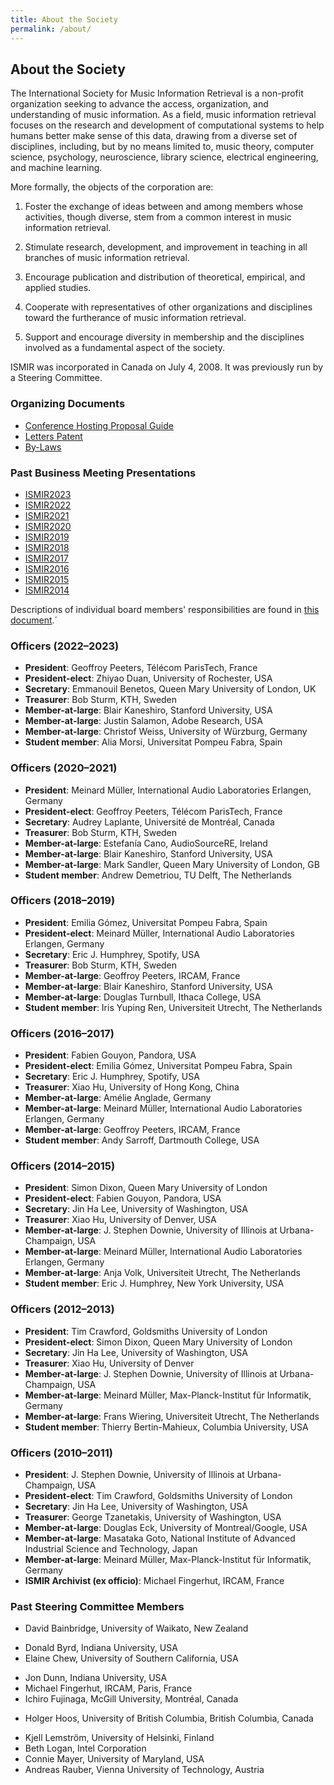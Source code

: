 ```yaml
---
title: About the Society
permalink: /about/
---
```


## About the Society

The International Society for Music Information Retrieval is a non-profit
organization seeking to advance the access, organization, and understanding
of music information. As a field, music information retrieval focuses on the
research and development of computational systems to help humans
better make sense of this data, drawing from a diverse set of disciplines,
including, but by no means limited to, music theory, computer science, psychology,
neuroscience, library science, electrical engineering, and machine learning.

More formally, the objects of the corporation are:

1. Foster the exchange of ideas between and among members whose activities,
though diverse, stem from a common interest in music information retrieval.

2. Stimulate research, development, and improvement in teaching in all
branches of music information retrieval.

3. Encourage publication and distribution of theoretical, empirical, and
applied studies.

4. Cooperate with representatives of other organizations and disciplines
toward the furtherance of music information retrieval.

5. Support and encourage diversity in membership and the disciplines involved
as a fundamental aspect of the society.


ISMIR was incorporated in Canada on July 4, 2008. It was previously run by a Steering Committee.

### Organizing Documents

* [Conference Hosting Proposal Guide]({{site.base_url}}/pdfs/Call4Hosting-ISMIR-0.8.pdf)
* [Letters Patent]({{site.base_url}}/pdfs/ISMIR-Letters-Patent.pdf)
* [By-Laws]({{site.base_url}}/pdfs/ISMIR-Bylaws.pdf)


### Past Business Meeting Presentations
* [ISMIR2023]({{site.base_url}}/pdfs/2023_business_meeting.pdf)
* [ISMIR2022]({{site.base_url}}/pdfs/2022_business_meeting.pdf)
* [ISMIR2021]({{site.base_url}}/pdfs/2021_business_meeting.pdf)
* [ISMIR2020]({{site.base_url}}/pdfs/2020_business_meeting.pdf)
* [ISMIR2019]({{site.base_url}}/pdfs/2019_business_meeting.pdf)
* [ISMIR2018]({{site.base_url}}/pdfs/2018_business_meeting.pdf)
* [ISMIR2017]({{site.base_url}}/pdfs/2017_business_meeting.pdf)
* [ISMIR2016]({{site.base_url}}/pdfs/2016_business_meeting.pdf)
* [ISMIR2015]({{site.base_url}}/pdfs/2015_business_meeting.pdf)
* [ISMIR2014]({{site.base_url}}/pdfs/2014_business_meeting.pdf)


Descriptions of individual board members' responsibilities are found
in [this document](https://docs.google.com/document/d/e/2PACX-1vSGoaFelpdZaLwoRPzFmgBBubCVtU7mVS4aMjtjT_Xl5P3yayNje3Uzfnl8amZ9Zywo65siId02jQ0N/pub).´

### Officers (2022&ndash;2023)

* **President**: Geoffroy Peeters, Télécom ParisTech, France
* **President-elect**: Zhiyao Duan, University of Rochester, USA
* **Secretary**: Emmanouil Benetos, Queen Mary University of London, UK
* **Treasurer**: Bob Sturm, KTH, Sweden
* **Member-at-large**: Blair Kaneshiro, Stanford University, USA
* **Member-at-large**: Justin Salamon, Adobe Research, USA
* **Member-at-large**: Christof Weiss, University of Würzburg, Germany
* **Student member**: Alia Morsi, Universitat Pompeu Fabra, Spain

### Officers (2020&ndash;2021)

* **President**: Meinard M&uuml;ller, International Audio Laboratories Erlangen, Germany
* **President-elect**: Geoffroy Peeters, Télécom ParisTech, France
* **Secretary**: Audrey Laplante, Université de Montréal, Canada
* **Treasurer**: Bob Sturm, KTH, Sweden
* **Member-at-large**: Estefanía Cano, AudioSourceRE, Ireland
* **Member-at-large**: Blair Kaneshiro, Stanford University, USA
* **Member-at-large**: Mark Sandler, Queen Mary University of London, GB
* **Student member**: Andrew Demetriou, TU Delft, The Netherlands

### Officers (2018&ndash;2019)

* **President**: Emilia G&oacute;mez, Universitat Pompeu Fabra, Spain
* **President-elect**: Meinard M&uuml;ller, International Audio Laboratories Erlangen, Germany
* **Secretary**: Eric J. Humphrey, Spotify, USA
* **Treasurer**: Bob Sturm, KTH, Sweden
* **Member-at-large**: Geoffroy Peeters, IRCAM, France
* **Member-at-large**: Blair Kaneshiro, Stanford University, USA
* **Member-at-large**: Douglas Turnbull, Ithaca College, USA
* **Student member**: Iris Yuping Ren, Universiteit Utrecht, The Netherlands

### Officers (2016&ndash;2017)

* **President**: Fabien Gouyon, Pandora, USA
* **President-elect**: Emilia G&oacute;mez, Universitat Pompeu Fabra, Spain   
* **Secretary**: Eric J. Humphrey, Spotify, USA
* **Treasurer**: Xiao Hu, University of Hong Kong, China
* **Member-at-large**: Amélie Anglade, Germany
* **Member-at-large**: Meinard M&uuml;ller, International Audio Laboratories Erlangen, Germany
* **Member-at-large**: Geoffroy Peeters, IRCAM, France 
* **Student member**: Andy Sarroff, Dartmouth College, USA

### Officers (2014&ndash;2015)

* **President**: Simon Dixon, Queen Mary University of London 
* **President-elect**: Fabien Gouyon, Pandora, USA
* **Secretary**: Jin Ha Lee, University of Washington, USA
* **Treasurer**: Xiao Hu, University of Denver, USA
* **Member-at-large**: J. Stephen Downie, University of Illinois at Urbana-Champaign, USA
* **Member-at-large**: Meinard M&uuml;ller, International Audio Laboratories Erlangen, Germany
* **Member-at-large**: Anja Volk, Universiteit Utrecht, The Netherlands
* **Student member**: Eric J. Humphrey, New York University, USA

### Officers (2012&ndash;2013)

* **President**: Tim Crawford, Goldsmiths University of London
* **President-elect**: Simon Dixon, Queen Mary University of London 
* **Secretary**: Jin Ha Lee, University of Washington, USA
* **Treasurer**: Xiao Hu, University of Denver
* **Member-at-large**: J. Stephen Downie, University of Illinois at Urbana-Champaign, USA
* **Member-at-large**: Meinard M&uuml;ller, Max-Planck-Institut f&uuml;r Informatik, Germany
* **Member-at-large**: Frans Wiering, Universiteit Utrecht, The Netherlands
* **Student member**: Thierry Bertin-Mahieux, Columbia University, USA

### Officers (2010&ndash;2011)

* **President**: J. Stephen Downie, University of Illinois at Urbana-Champaign, USA 
* **President-elect**: Tim Crawford, Goldsmiths University of London
* **Secretary**: Jin Ha Lee, University of Washington, USA
* **Treasurer**: George Tzanetakis, University of Washington, USA
* **Member-at-large**: Douglas Eck, University of Montreal/Google, USA
* **Member-at-large**: Masataka Goto, National Institute of Advanced Industrial Science and Technology, Japan
* **Member-at-large**: Meinard M&uuml;ller, Max-Planck-Institut f&uuml;r Informatik, Germany
* **ISMIR Archivist (ex officio)**: Michael Fingerhut, IRCAM, France

### Past Steering Committee Members

<!-- * Am&eacute;lie Anglade, Germany-->
 * David Bainbridge, University of Waikato, New Zealand
<!-- * Thierry Bertin-Mahieux, Columbia University, USA-->
 * Donald Byrd, Indiana University, USA
 * Elaine Chew, University of Southern California, USA
<!-- * Tim Crawford, Goldsmiths, University of London, United Kingdom-->
<!-- * Simon Dixon, Queen Mary University of London, United Kingdom-->
<!-- * J. Stephen Downie, University of Illinois at Urbana-Champaign, USA-->
 * Jon Dunn, Indiana University, USA
 * Michael Fingerhut, IRCAM, Paris, France
 * Ichiro Fujinaga, McGill University, Montr&eacute;al, Canada
<!-- * Masataka Goto, National Institute of Advanced Industrial Science and Technology (AIST), Japan-->
<!-- * Fabien Gouyon, Pandora, USA-->
 * Holger Hoos, University of British Columbia, British Columbia, Canada
<!-- * Xiao Hu, University of Hong Kong, China-->
<!-- * Jin Ha Lee, University of Washington, USA-->
 * Kjell Lemstr&ouml;m, University of Helsinki, Finland
 * Beth Logan, Intel Corporation
 * Connie Mayer, University of Maryland, USA
 * Andreas Rauber, Vienna University of Technology, Austria
<!-- * Andy Sarroff, Dartmouth College, USA-->
<!-- * George Tzanetakis, University of Victoria, Canada-->
<!-- * Anja Volk, Universiteit Utrecht, The Netherlands-->
<!-- * Frans Wiering, Universiteit Utrecht, The Netherlands-->

